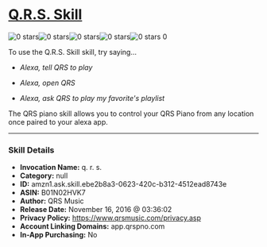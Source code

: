 # [Q.R.S. Skill](http://alexa.amazon.com/#skills/amzn1.ask.skill.ebe2b8a3-0623-420c-b312-4512ead8743e)
![0 stars](../../images/ic_star_border_black_18dp_1x.png)![0 stars](../../images/ic_star_border_black_18dp_1x.png)![0 stars](../../images/ic_star_border_black_18dp_1x.png)![0 stars](../../images/ic_star_border_black_18dp_1x.png)![0 stars](../../images/ic_star_border_black_18dp_1x.png) 0

To use the Q.R.S. Skill skill, try saying...

* *Alexa, tell QRS to play*

* *Alexa, open QRS*

* *Alexa, ask QRS to play my favorite's playlist*

The QRS piano skill allows you to control your QRS Piano from any location once paired to your alexa app.

***

### Skill Details

* **Invocation Name:** q. r. s.
* **Category:** null
* **ID:** amzn1.ask.skill.ebe2b8a3-0623-420c-b312-4512ead8743e
* **ASIN:** B01N02HVK7
* **Author:** QRS Music
* **Release Date:** November 16, 2016 @ 03:36:02
* **Privacy Policy:** https://www.qrsmusic.com/privacy.asp
* **Account Linking Domains:** app.qrspno.com
* **In-App Purchasing:** No
